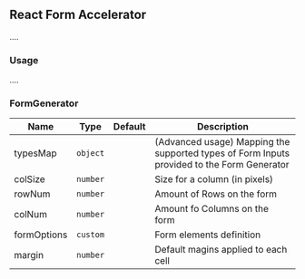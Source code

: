 ## React Form Accelerator
....

### Usage
....

### FormGenerator

|Name|Type|Default|Description|
|---|---|---|---|
|typesMap|`object`||(Advanced usage) Mapping the supported types of Form Inputs provided to the Form Generator|
|colSize|`number`||Size for a column (in pixels)|
|rowNum|`number`||Amount of Rows on the form|
|colNum|`number`||Amount fo Columns on the form|
|formOptions|`custom`||Form elements definition|
|margin|`number`||Default magins applied to each cell|